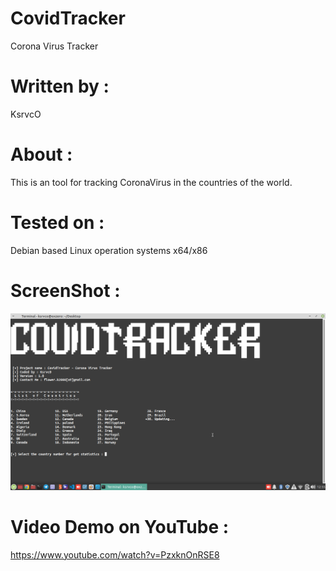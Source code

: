 # CovidTracker
Corona Virus Tracker

# Written by :
KsrvcO

# About :
This is an tool for tracking CoronaVirus in the countries of the world.

# Tested on :
Debian based Linux operation systems x64/x86

# ScreenShot :
![ScreenShot](https://raw.githubusercontent.com/ksrvco/CovidTracker/master/CovidTracker-ScreenShot.png)

# Video Demo on YouTube :
https://www.youtube.com/watch?v=PzxknOnRSE8
